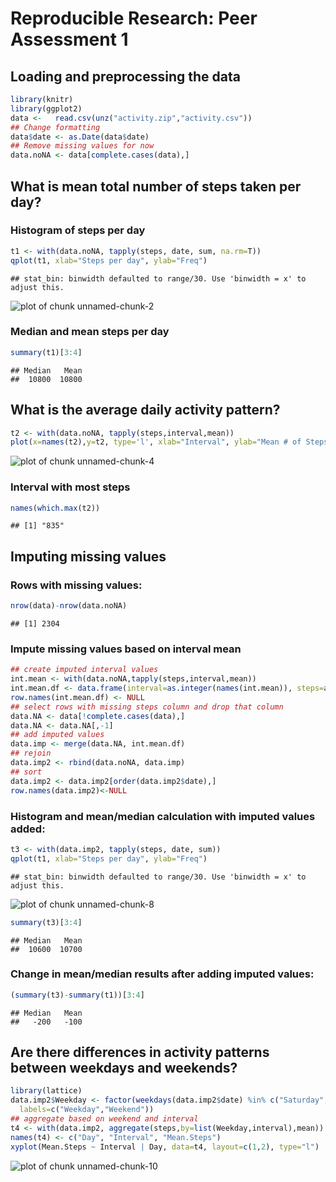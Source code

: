 
# Reproducible Research: Peer Assessment 1


## Loading and preprocessing the data

```r
library(knitr)
library(ggplot2)
data <-   read.csv(unz("activity.zip","activity.csv"))
## Change formatting
data$date <- as.Date(data$date)
## Remove missing values for now
data.noNA <- data[complete.cases(data),]
```

## What is mean total number of steps taken per day?
### Histogram of steps per day

```r
t1 <- with(data.noNA, tapply(steps, date, sum, na.rm=T))
qplot(t1, xlab="Steps per day", ylab="Freq")
```

```
## stat_bin: binwidth defaulted to range/30. Use 'binwidth = x' to adjust this.
```

![plot of chunk unnamed-chunk-2](figure/unnamed-chunk-2.png) 
### Median and mean steps per day

```r
summary(t1)[3:4]
```

```
## Median   Mean 
##  10800  10800
```
## What is the average daily activity pattern?

```r
t2 <- with(data.noNA, tapply(steps,interval,mean))
plot(x=names(t2),y=t2, type='l', xlab="Interval", ylab="Mean # of Steps")
```

![plot of chunk unnamed-chunk-4](figure/unnamed-chunk-4.png) 
### Interval with most steps

```r
names(which.max(t2))
```

```
## [1] "835"
```
## Imputing missing values
### Rows with missing values:

```r
nrow(data)-nrow(data.noNA)
```

```
## [1] 2304
```
### Impute missing values based on interval mean

```r
## create imputed interval values
int.mean <- with(data.noNA,tapply(steps,interval,mean))
int.mean.df <- data.frame(interval=as.integer(names(int.mean)), steps=as.integer(int.mean))
row.names(int.mean.df) <- NULL
## select rows with missing steps column and drop that column
data.NA <- data[!complete.cases(data),]
data.NA <- data.NA[,-1]
## add imputed values
data.imp <- merge(data.NA, int.mean.df)
## rejoin
data.imp2 <- rbind(data.noNA, data.imp)
## sort
data.imp2 <- data.imp2[order(data.imp2$date),]
row.names(data.imp2)<-NULL
```
### Histogram and mean/median calculation with imputed values added:

```r
t3 <- with(data.imp2, tapply(steps, date, sum))
qplot(t1, xlab="Steps per day", ylab="Freq")
```

```
## stat_bin: binwidth defaulted to range/30. Use 'binwidth = x' to adjust this.
```

![plot of chunk unnamed-chunk-8](figure/unnamed-chunk-8.png) 

```r
summary(t3)[3:4]
```

```
## Median   Mean 
##  10600  10700
```
### Change in mean/median results after adding imputed values:

```r
(summary(t3)-summary(t1))[3:4]
```

```
## Median   Mean 
##   -200   -100
```


## Are there differences in activity patterns between weekdays and weekends?

```r
library(lattice)
data.imp2$Weekday <- factor(weekdays(data.imp2$date) %in% c("Saturday","Sunday"),
  labels=c("Weekday","Weekend"))
## aggregate based on weekend and interval
t4 <- with(data.imp2, aggregate(steps,by=list(Weekday,interval),mean))
names(t4) <- c("Day", "Interval", "Mean.Steps")
xyplot(Mean.Steps ~ Interval | Day, data=t4, layout=c(1,2), type="l")
```

![plot of chunk unnamed-chunk-10](figure/unnamed-chunk-10.png) 
